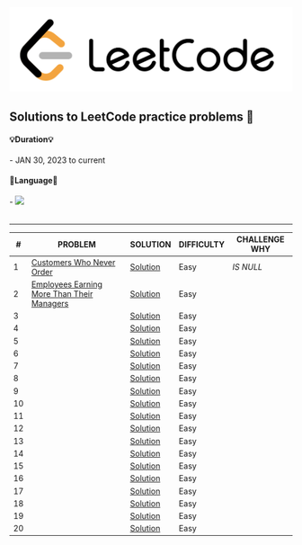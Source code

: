 
<img src = "LeetCode.png">


## Solutions to LeetCode practice problems 📝


<h4> 💡Duration💡 </h4>
- JAN 30, 2023 to current 

<br>

<h4> 🎯Language🎯 </h4>
-<i> <img src="https://img.shields.io/badge/mysql-4479A1?style=for-the-badge&logo=mysql&logoColor=white"> </i>

<br>
<br>

***

| # | PROBLEM | SOLUTION | DIFFICULTY | CHALLENGE WHY |
| --- | --- | --- | --- | --- |
| 1 | [Customers Who Never Order](https://leetcode.com/problems/customers-who-never-order/) | [Solution](https://github.com/suinkangme/LeetCode_practice/blob/main/MySQL/Customers%20Who%20Never%20Order.sql) | Easy | *IS NULL* |
| 2 | [Employees Earning More Than Their Managers](https://leetcode.com/problems/employees-earning-more-than-their-managers/description/) | [Solution]() | Easy | |
| 3 | []() | [Solution]() | Easy | |
| 4 | []() | [Solution]() | Easy | |
| 5 | []() | [Solution]() | Easy | |
| 6 | []() | [Solution]() | Easy | |
| 7 | []() | [Solution]() | Easy | |
| 8 | []() | [Solution]() | Easy | |
| 9 | []() | [Solution]() | Easy | |
| 10 | []() | [Solution]() | Easy | |
| 11 | []() | [Solution]() | Easy | |
| 12 | []() | [Solution]() | Easy | |
| 13 | []() | [Solution]() | Easy | |
| 14 | []() | [Solution]() | Easy | |
| 15 | []() | [Solution]() | Easy | |
| 16 | []() | [Solution]() | Easy | |
| 17 | []() | [Solution]() | Easy | |
| 18 | []() | [Solution]() | Easy | |
| 19 | []() | [Solution]() | Easy | |
| 20 | []() | [Solution]() | Easy | |


